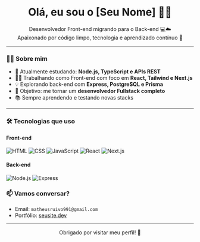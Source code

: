 <!-- Olá visitante 👋 -->
<h1 align="center">Olá, eu sou o [Seu Nome] 👨‍💻</h1>

<p align="center">
  Desenvolvedor Front-end migrando para o Back-end 💻☁️ <br>
  Apaixonado por código limpo, tecnologia e aprendizado contínuo 🚀
</p>

---

### 👨‍💻 Sobre mim
- 🌱 Atualmente estudando: **Node.js, TypeScript e APIs REST**
- 👨‍💼 Trabalhando como Front-end com foco em **React, Tailwind e Next.js**
- 💡 Explorando back-end com **Express, PostgreSQL e Prisma**
- 🎯 Objetivo: me tornar um **desenvolvedor Fullstack completo**
- 📚 Sempre aprendendo e testando novas stacks

---

### 🛠️ Tecnologias que uso

#### Front-end
![HTML](https://img.shields.io/badge/-HTML5-E34F26?style=flat&logo=html5&logoColor=fff)
![CSS](https://img.shields.io/badge/-CSS3-1572B6?style=flat&logo=css3)
![JavaScript](https://img.shields.io/badge/-JavaScript-F7DF1E?style=flat&logo=javascript&logoColor=000)
![React](https://img.shields.io/badge/-React-61DAFB?style=flat&logo=react)
![Next.js](https://img.shields.io/badge/-Next.js-000?style=flat&logo=next.js)

#### Back-end
![Node.js](https://img.shields.io/badge/-Node.js-339933?style=flat&logo=node.js&logoColor=fff)
![Express](https://img.shields.io/badge/-Express-000?style=flat&logo=express)




### 📫 Vamos conversar?
- Email: `matheusruivo991@gmail.com`
- Portfólio: [seusite.dev](https://seusite.dev)

---

<p align="center">Obrigado por visitar meu perfil! 🙌</p>

